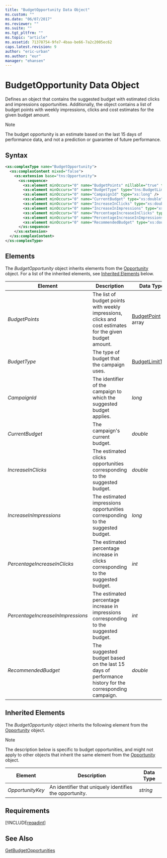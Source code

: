 ```yaml
---
title: "BudgetOpportunity Data Object"
ms.custom: ""
ms.date: "06/07/2017"
ms.reviewer: ""
ms.suite: ""
ms.tgt_pltfrm: ""
ms.topic: "article"
ms.assetid: 71378754-9fe7-4baa-be66-7a2c2005ec62
caps.latest.revision: 9
author: "eric-urban"
ms.author: "eur"
manager: "ehansen"
---
```

# BudgetOpportunity Data Object
Defines an object that contains the suggested budget with estimated clicks and impressions opportunities. Additionally, the object contains a list of budget points with weekly impressions, clicks and cost estimates for the given budget amount.

> [!NOTE]
> The budget opportunity is an estimate based on the last 15 days of performance data, and not a prediction or guarantee of future performance.

## Syntax

```xml
<xs:complexType name="BudgetOpportunity">
  <xs:complexContent mixed="false">
    <xs:extension base="tns:Opportunity">
      <xs:sequence>
        <xs:element minOccurs="0" name="BudgetPoints" nillable="true" type="tns:ArrayOfBudgetPoint"/>
        <xs:element minOccurs="0" name="BudgetType" type="tns:BudgetLimitType"/>
        <xs:element minOccurs="0" name="CampaignId" type="xs:long" />
        <xs:element minOccurs="0" name="CurrentBudget" type="xs:double" />
        <xs:element minOccurs="0" name="IncreaseInClicks" type="xs:double" />
        <xs:element minOccurs="0" name="IncreaseInImpressions" type="xs:long" />
        <xs:element minOccurs="0" name="PercentageIncreaseInClicks" type="xs:int" />
        <xs:element minOccurs="0" name="PercentageIncreaseInImpressions" type="xs:int" />
        <xs:element minOccurs="0" name="RecommendedBudget" type="xs:double" />
      </xs:sequence>
    </xs:extension>
  </xs:complexContent>
</xs:complexType>
```

## <a name="Elements"></a>Elements
The *BudgetOpportunity* object inherits elements from the [Opportunity](../adinsight-api/opportunity-data-object.md) object. For a list of the inherited elements, see [Inherited Elements](#inheritedelements) below.

|Element|Description|Data Type|
|-----------|---------------|-------------|
|*BudgetPoints*|The list of budget points with weekly impressions, clicks and cost estimates for the given budget amount.|[BudgetPoint](../adinsight-api/budgetpoint-data-object.md) array|
|*BudgetType*|The type of budget that the campaign uses.|[BudgetLimitType](../adinsight-api/budgetlimittype-value-set.md)|
|*CampaignId*|The identifier of the campaign to which the suggested budget applies.|*long*|
|*CurrentBudget*|The campaign's current budget.|*double*|
|*IncreaseInClicks*|The estimated clicks opportunities corresponding to the suggested budget.|*double*|
|*IncreaseInImpressions*|The estimated impressions opportunities corresponding to the suggested budget.|*long*|
|*PercentageIncreaseInClicks*|The estimated percentage increase in clicks corresponding to the suggested budget.|*int*|
|*PercentageIncreaseInImpressions*|The estimated percentage increase in impressions corresponding to the suggested budget.|*int*|
|*RecommendedBudget*|The suggested budget based on the last 15 days of performance history for the corresponding campaign.|*double*|

## <a name="InheritedElements"></a>Inherited Elements
The *BudgetOpportunity* object inherits the following element from the [Opportunity](../adinsight-api/opportunity-data-object.md) object. 

> [!NOTE]
> The description below is specific to budget opportunities, and might not apply to other objects that inherit the same element from the [Opportunity](../adinsight-api/opportunity-data-object.md) object.

|Element|Description|Data Type|
|-----------|---------------|-------------|
|*OpportunityKey*|An identifier that uniquely identifies the opportunity.|*string*|

## Requirements
[!INCLUDE[reqadint](../adinsight-api/includes/reqadint.md)]
## See Also
[GetBudgetOpportunities](../adinsight-api/getbudgetopportunities-service-operation.md)

